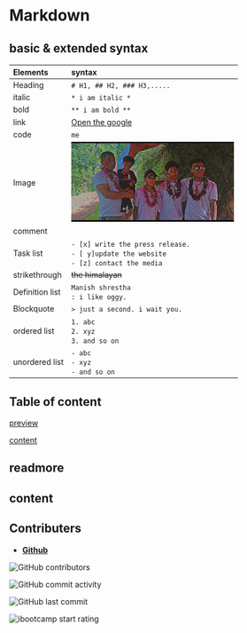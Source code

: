# Markdown

## basic & extended syntax

| Elements        | syntax                                                                                          |
| :-------------- | :---------------------------------------------------------------------------------------------- |
| Heading         | `# H1, ## H2, ### H3,.....`                                                                     |
| italic          | `* i am italic *`                                                                               |
| bold            | `** i am bold **`                                                                               |
| link            | [Open the google](https://google.com)                                                           |
| code            | `me`                                                                                            |
| Image           | ![ manish](./photo/Snapchat-1746657701.jpg)                                                                            |
| comment         | <!--- my name is comment --->                                                                   |
| Task list       | `- [x] write the press release.` <br> `- [ y]update the website` <br> `- [z] contact the media` |
| strikethrough   | ~~the himalayan~~                                                                               |
| Definition list | `Manish shrestha`<br>`: i like oggy.`                                                           |
| Blockquote      | `> just a second. i wait you.`                                                                  |
| ordered list    | `1. abc` <br> `2. xyz` <br> `3. and so on`                                                      |
| unordered list  | `- abc` <br> `- xyz` <br> `- and so on`|

## Table of content

[preview](#readmore)

[content](#content)

## readmore

## content

## Contributers

- [**Github**](https://github.com/sabinshrestha7065)

![GitHub contributors](https://img.shields.io/github/contributors/iBootcamp/batch-2021-june)

![GitHub commit activity](https://img.shields.io/github/commit-activity/m/ibootcamp/batch-2021-june)

![GitHub last commit](https://img.shields.io/github/last-commit/iBootcamp/batch-2080-jestha)

![ibootcamp start rating](https://img.shields.io/github/stars/iBootcamp/batch-2021-june)
